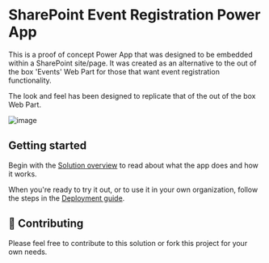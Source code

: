 # SharePoint Event Registration Power App
This is a proof of concept Power App that was designed to be embedded within a SharePoint site/page. It was created as an alternative to the out of the box 'Events' Web Part for those that want event registration functionality.

The look and feel has been designed to replicate that of the out of the box Web Part.

![image](https://user-images.githubusercontent.com/12395485/130237967-627e66c6-9ad3-4991-b14a-ced7e1207f21.png)

## Getting started

Begin with the [Solution overview](https://github.com/OfficeDev/microsoft-teams-apps-requestateam/wiki/Solution-overview) to read about what the app does and how it works.

When you're ready to try it out, or to use it in your own organization, follow the steps in the [Deployment guide](https://github.com/OfficeDev/microsoft-teams-apps-requestateam/wiki/Deployment-guide).

## 💖 Contributing 

Please feel free to contribute to this solution or fork this project for your own needs.
